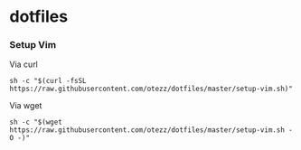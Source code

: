 # dotfiles

### Setup Vim
Via curl
    
    sh -c "$(curl -fsSL https://raw.githubusercontent.com/otezz/dotfiles/master/setup-vim.sh)"

Via wget
    
    sh -c "$(wget https://raw.githubusercontent.com/otezz/dotfiles/master/setup-vim.sh -O -)"
